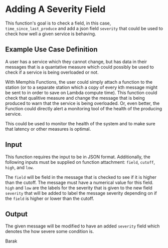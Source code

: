 # Adding A Severity Field

This function's goal is to check a field, in this case, `time_since_last_produce` and add a json field `severity` that could be used to check how well a given service is behaving. 

## Example Use Case Definition

A user has a service which they cannot change, but has data in their messages that is a quantative measure which could possibly be used to check if a service is being overloaded or not. 

With Memphis Functions, the user could simply attach a function to the station (or to a separate station which a copy of every kth message might be sent to in order to save on Lambda compute time). This function could check that qualitive measure and change the message that is being produced to warn that the service is being overloaded. Or, even better, the Function could directly alert a monitoring tool of the health of the producing service. 

This could be used to monitor the health of the system and to make sure that latency or other measures is optimal.

## Input

This function requires the input to be in JSON format. Additionally, the following inputs must be supplied on function attachment: `field`, `cutoff`, `high`, and `low`.

The `field` will be field in the message that is checked to see if it is higher than the cutoff. The message must have a numerical value for this field. `high` and `low` are the labels for the severity that is given to the new field `severity` that will be added to label the message severity depending on if the `field` is higher or lower than the cutoff.

## Output

The given message will be modified to have an added `severity` field which denotes the how severe some condition is.

Barak
